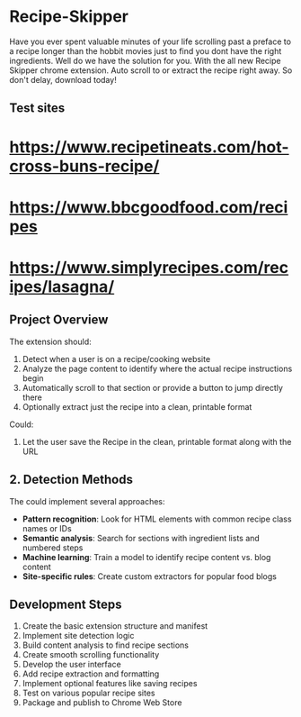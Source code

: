# Recipe-Skipper
Have you ever spent valuable minutes of your life scrolling past a preface to a recipe longer than the hobbit movies just to find you dont have the right ingredients. Well do we have the solution for you. With the all new Recipe Skipper chrome extension. Auto scroll to or extract the recipe right away. So don't delay, download today!

## Test sites

# https://www.recipetineats.com/hot-cross-buns-recipe/
# https://www.bbcgoodfood.com/recipes
# https://www.simplyrecipes.com/recipes/lasagna/

## Project Overview

The extension should:

1. Detect when a user is on a recipe/cooking website
2. Analyze the page content to identify where the actual recipe instructions begin
3. Automatically scroll to that section or provide a button to jump directly there
4. Optionally extract just the recipe into a clean, printable format

Could:

1. Let the user save the Recipe in the clean, printable format along with the URL

## 2. Detection Methods

The could implement several approaches:

- **Pattern recognition**: Look for HTML elements with common recipe class names or IDs
- **Semantic analysis**: Search for sections with ingredient lists and numbered steps
- **Machine learning**: Train a model to identify recipe content vs. blog content
- **Site-specific rules**: Create custom extractors for popular food blogs

## Development Steps

1. Create the basic extension structure and manifest
2. Implement site detection logic
3. Build content analysis to find recipe sections
4. Create smooth scrolling functionality
5. Develop the user interface
6. Add recipe extraction and formatting
7. Implement optional features like saving recipes
8. Test on various popular recipe sites
9. Package and publish to Chrome Web Store

